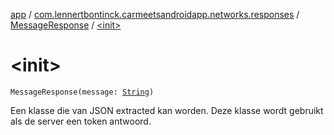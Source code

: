 [app](../../index.md) / [com.lennertbontinck.carmeetsandroidapp.networks.responses](../index.md) / [MessageResponse](index.md) / [&lt;init&gt;](./-init-.md)

# &lt;init&gt;

`MessageResponse(message: `[`String`](https://kotlinlang.org/api/latest/jvm/stdlib/kotlin/-string/index.html)`)`

Een klasse die van JSON extracted kan worden. Deze klasse wordt gebruikt als de server een token antwoord.

